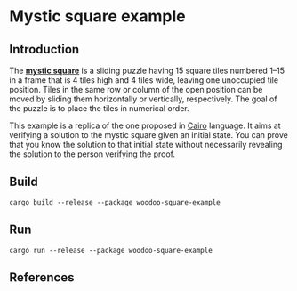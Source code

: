 # Mystic square example

## Introduction

The [**mystic square**](https://en.wikipedia.org/wiki/15_puzzle) is a sliding puzzle having 15 square tiles numbered 1–15 in a frame that 
is 4 tiles high and 4 tiles wide, leaving one unoccupied tile position. Tiles in the same row or column of the open 
position can be moved by sliding them horizontally or vertically, respectively. The goal of the puzzle is to place the 
tiles in numerical order.

This example is a replica of the one proposed in [Cairo](https://www.cairo-lang.org/docs/hello_cairo/puzzle.html#what-we-need-to-check) language.
It aims at verifying a solution to the mystic square given an initial state. You can prove that you know the solution to 
that initial state without necessarily revealing the solution to the person verifying the proof.

## Build

````shell
cargo build --release --package woodoo-square-example
````

## Run

````shell
cargo run --release --package woodoo-square-example
````

## References

